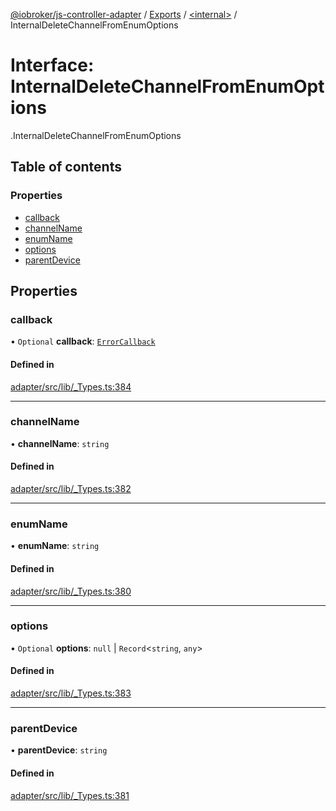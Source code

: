 [@iobroker/js-controller-adapter](../README.md) / [Exports](../modules.md) / [<internal\>](../modules/internal_.md) / InternalDeleteChannelFromEnumOptions

# Interface: InternalDeleteChannelFromEnumOptions

[<internal>](../modules/internal_.md).InternalDeleteChannelFromEnumOptions

## Table of contents

### Properties

- [callback](internal_.InternalDeleteChannelFromEnumOptions.md#callback)
- [channelName](internal_.InternalDeleteChannelFromEnumOptions.md#channelname)
- [enumName](internal_.InternalDeleteChannelFromEnumOptions.md#enumname)
- [options](internal_.InternalDeleteChannelFromEnumOptions.md#options)
- [parentDevice](internal_.InternalDeleteChannelFromEnumOptions.md#parentdevice)

## Properties

### callback

• `Optional` **callback**: [`ErrorCallback`](../modules/internal_.md#errorcallback)

#### Defined in

[adapter/src/lib/_Types.ts:384](https://github.com/ioBroker/ioBroker.js-controller/blob/ac19e215/packages/adapter/src/lib/_Types.ts#L384)

___

### channelName

• **channelName**: `string`

#### Defined in

[adapter/src/lib/_Types.ts:382](https://github.com/ioBroker/ioBroker.js-controller/blob/ac19e215/packages/adapter/src/lib/_Types.ts#L382)

___

### enumName

• **enumName**: `string`

#### Defined in

[adapter/src/lib/_Types.ts:380](https://github.com/ioBroker/ioBroker.js-controller/blob/ac19e215/packages/adapter/src/lib/_Types.ts#L380)

___

### options

• `Optional` **options**: ``null`` \| `Record`<`string`, `any`\>

#### Defined in

[adapter/src/lib/_Types.ts:383](https://github.com/ioBroker/ioBroker.js-controller/blob/ac19e215/packages/adapter/src/lib/_Types.ts#L383)

___

### parentDevice

• **parentDevice**: `string`

#### Defined in

[adapter/src/lib/_Types.ts:381](https://github.com/ioBroker/ioBroker.js-controller/blob/ac19e215/packages/adapter/src/lib/_Types.ts#L381)
